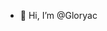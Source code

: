 - 👋 Hi, I’m @Gloryac


<!---
Gloryac/Gloryac is a ✨ special ✨ repository because its `README.md` (this file) appears on your GitHub profile.
You can click the Preview link to take a look at your changes.
--->

